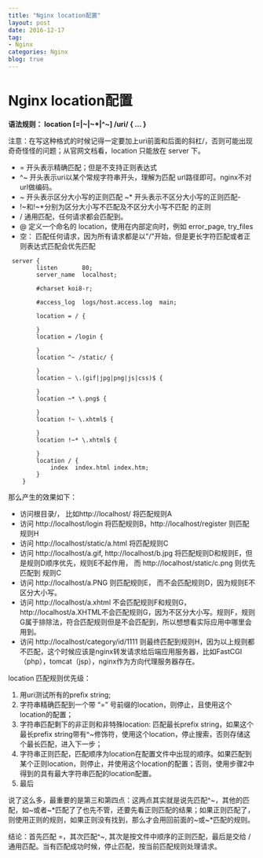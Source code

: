 ```yaml
---
title: "Nginx location配置"
layout: post
date: 2016-12-17
tag:
- Nginx
categories: Nginx
blog: true
---
```


# Nginx location配置


**语法规则： location [=|~|~*|^~] /uri/ { … }**

注意：在写这种格式的时候记得一定要加上uri前面和后面的斜杠/，否则可能出现奇奇怪怪的问题；从官网文档看，location 只能放在 server 下。

- = 开头表示精确匹配；但是不支持正则表达式
- ^~ 开头表示uri以某个常规字符串开头，理解为匹配 url路径即可。nginx不对url做编码。
- ~ 开头表示区分大小写的正则匹配
~* 开头表示不区分大小写的正则匹配- 
- !~和!~*分别为区分大小写不匹配及不区分大小写不匹配 的正则
- / 通用匹配，任何请求都会匹配到。
- @ 定义一个命名的 location，使用在内部定向时，例如 error_page, try_files
- 空： 匹配任何请求，因为所有请求都是以"/"开始，但是更长字符匹配或者正则表达式匹配会优先匹配



```nginx
 server {
        listen       80;
        server_name  localhost;

        #charset koi8-r;

        #access_log  logs/host.access.log  main;

        location = / {

        }
        location = /login {

        }
        location ^~ /static/ {

        }
        location ~ \.(gif|jpg|png|js|css)$ {

        }
        location ~* \.png$ {

        }
        location !~ \.xhtml$ {

        }
        location !~* \.xhtml$ {

        }
        location / {
            index  index.html index.htm;
        }
    }
```


那么产生的效果如下：

- 访问根目录/， 比如http://localhost/ 将匹配规则A
- 访问 http://localhost/login 将匹配规则B，http://localhost/register 则匹配规则H
- 访问 http://localhost/static/a.html 将匹配规则C
- 访问 http://localhost/a.gif, http://localhost/b.jpg 将匹配规则D和规则E，但是规则D顺序优先，规则E不起作用， 而 http://localhost/static/c.png 则优先匹配到 规则C
- 访问 http://localhost/a.PNG 则匹配规则E， 而不会匹配规则D，因为规则E不区分大小写。
- 访问 http://localhost/a.xhtml 不会匹配规则F和规则G，http://localhost/a.XHTML不会匹配规则G，因为不区分大小写。规则F，规则G属于排除法，符合匹配规则但是不会匹配到，所以想想看实际应用中哪里会用到。
- 访问 http://localhost/category/id/1111 则最终匹配到规则H，因为以上规则都不匹配，这个时候应该是nginx转发请求给后端应用服务器，比如FastCGI（php），tomcat（jsp），nginx作为方向代理服务器存在。


location 匹配规则优先级：

1. 用uri测试所有的prefix string;
2. 字符串精确匹配到一个带 “=” 号前缀的location，则停止，且使用这个location的配置；
3. 字符串匹配剩下的非正则和非特殊location: 匹配最长prefix string，如果这个最长prefix string带有^~修饰符，使用这个location，停止搜索，否则存储这个最长匹配，进入下一步；
4. 字符串正则匹配，匹配顺序为location在配置文件中出现的顺序。如果匹配到某个正则location，则停止，并使用这个location的配置；否则，使用步骤2中得到的具有最大字符串匹配的location配置。
5. 最后

说了这么多，最重要的是第三和第四点：这两点其实就是说先匹配^~，其他的匹配，如~或者~*匹配了了也先不管，还要先看正则匹配的结果；如果正则匹配了，则使用正则的规则，如果正则没有找到，那么才会用回前面的~或~*匹配的规则。

结论：首先匹配 =，其次匹配^~, 其次是按文件中顺序的正则匹配，最后是交给 / 通用匹配。当有匹配成功时候，停止匹配，按当前匹配规则处理请求。